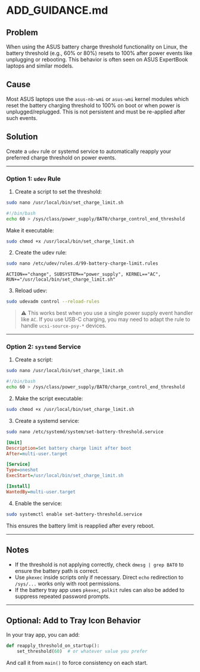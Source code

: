 # ADD_GUIDANCE.md

## Problem

When using the ASUS battery charge threshold functionality on Linux, the battery threshold (e.g., 60% or 80%) resets to 100% after power events like unplugging or rebooting. This behavior is often seen on ASUS ExpertBook laptops and similar models.

## Cause

Most ASUS laptops use the `asus-nb-wmi` or `asus-wmi` kernel modules which reset the battery charging threshold to 100% on boot or when power is unplugged/replugged. This is not persistent and must be re-applied after such events.

## Solution

Create a `udev` rule or systemd service to automatically reapply your preferred charge threshold on power events.

---

### Option 1: `udev` Rule

1. Create a script to set the threshold:

```bash
sudo nano /usr/local/bin/set_charge_limit.sh
```

```bash
#!/bin/bash
echo 60 > /sys/class/power_supply/BAT0/charge_control_end_threshold
```

Make it executable:

```bash
sudo chmod +x /usr/local/bin/set_charge_limit.sh
```

2. Create the udev rule:

```bash
sudo nano /etc/udev/rules.d/99-battery-charge-limit.rules
```

```text
ACTION=="change", SUBSYSTEM=="power_supply", KERNEL=="AC", RUN+="/usr/local/bin/set_charge_limit.sh"
```

3. Reload udev:

```bash
sudo udevadm control --reload-rules
```

> ⚠️ This works best when you use a single power supply event handler like `AC`. If you use USB-C charging, you may need to adapt the rule to handle `ucsi-source-psy-*` devices.

---

### Option 2: `systemd` Service

1. Create a script:

```bash
sudo nano /usr/local/bin/set_charge_limit.sh
```

```bash
#!/bin/bash
echo 60 > /sys/class/power_supply/BAT0/charge_control_end_threshold
```

2. Make the script executable:

```bash
sudo chmod +x /usr/local/bin/set_charge_limit.sh
```

3. Create a systemd service:

```bash
sudo nano /etc/systemd/system/set-battery-threshold.service
```

```ini
[Unit]
Description=Set battery charge limit after boot
After=multi-user.target

[Service]
Type=oneshot
ExecStart=/usr/local/bin/set_charge_limit.sh

[Install]
WantedBy=multi-user.target
```

4. Enable the service:

```bash
sudo systemctl enable set-battery-threshold.service
```

This ensures the battery limit is reapplied after every reboot.

---

## Notes

- If the threshold is not applying correctly, check `dmesg | grep BAT0` to ensure the battery path is correct.
- Use `pkexec` inside scripts only if necessary. Direct `echo` redirection to `/sys/...` works only with root permissions.
- If the battery tray app uses `pkexec`, `polkit` rules can also be added to suppress repeated password prompts.

---

## Optional: Add to Tray Icon Behavior

In your tray app, you can add:

```python
def reapply_threshold_on_startup():
    set_threshold(60)  # or whatever value you prefer
```

And call it from `main()` to force consistency on each start.